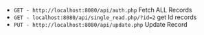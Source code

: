 
* `GET - http://localhost:8080/api/auth.php` Fetch ALL Records
* `GET - localhost:8080/api/single_read.php/?id=2` get Id records
* `PUT - http://localhost:8080/api/update.php` Update Record